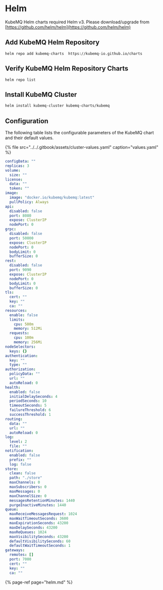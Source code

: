 # Helm

KubeMQ Helm charts required Helm v3. Please download/upgrade from [https://github.com/helm/helm](https://github.com/helm/helm)

## Add KubeMQ Helm Repository

```text
helm repo add kubemq-charts  https://kubemq-io.github.io/charts
```

## Verify KubeMQ Helm Repository Charts

```text
helm repo list
```

## Install KubeMQ Cluster

```bash
helm install kubemq-cluster kubemq-charts/kubemq
```

## Configuration

The following table lists the configurable parameters of the KubeMQ chart and their default values.

{% file src="../../.gitbook/assets/cluster-values.yaml" caption="values.yaml" %}

```yaml
configData: ""
replicas: 3
volume:
  size: ""
license:
  data: ""
  token: ""
image:
  image: "docker.io/kubemq/kubemq:latest"
  pullPolicy: Always
api:
  disabled: false
  port: 8080
  expose: ClusterIP
  nodePort: 0
grpc:
  disabled: false
  port: 50000
  expose: ClusterIP
  nodePort: 0
  bodyLimit: 0
  bufferSize: 0
rest:
  disabled: false
  port: 9090
  expose: ClusterIP
  nodePort: 0
  bodyLimit: 0
  bufferSize: 0
tls:
  cert: ""
  key: ""
  ca: ""
resources:
  enable: false
  limits:
    cpu: 500m
    memory: 512Mi
  requests:
    cpu: 100m
    memory: 256Mi
nodeSelectors:
  keys: {}
authentication:
  key: ""
  type: ""
authorization:
  policyData: ""
  url: ""
  autoReload: 0
health:
  enabled: false
  initialDelaySeconds: 4
  periodSeconds: 10
  timeoutSeconds: 5
  failureThreshold: 6
  successThreshold: 1
routing:
  data: ""
  url: ""
  autoReload: 0
log:
  level: 2
  file: ""
notification:
  enabled: false
  prefix: ""
  log: false
store:
  clean: false
  path: "./store"
  maxChannels: 0
  maxSubscribers: 0
  maxMessages: 0
  maxChannelSize: 0
  messagesRetentionMinutes: 1440
  purgeInactiveMinutes: 1440
queue:
  maxReceiveMessagesRequest: 1024
  maxWaitTimeoutSeconds: 3600
  maxExpirationSeconds: 43200
  maxDelaySeconds: 43200
  maxReQueues: 1024
  maxVisibilitySeconds: 43200
  defaultVisibilitySeconds: 60
  defaultWaitTimeoutSeconds: 1
gateways:
  remotes: []
  port: 7000
  cert: ""
  key: ""
  ca: ""
```

{% page-ref page="helm.md" %}



